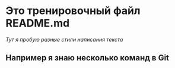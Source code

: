 # Это тренировочный файл README.md


_Тут я пробую разные стили написания текста_


## Например я знаю несколько команд в Git


``` cd, ls, pwd, rmdir, mkdir